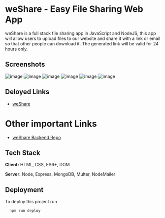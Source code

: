 
# weShare - Easy File Sharing Web App

weShare is a full stack file sharing app in JavaScript and NodeJS, this app will allow users to upload files to our website and share it with a link or email so that other people can download it. The generated link will be valid for 24 hours only.
## Screenshots

![image](https://user-images.githubusercontent.com/25115188/181027095-b16c3158-e4ec-4adc-8cdd-8a8a8394be48.png)
![image](https://user-images.githubusercontent.com/25115188/181027643-fad8688d-4d51-47ea-b397-c9d0382c7b68.png)
![image](https://user-images.githubusercontent.com/25115188/181027783-dc75aef6-415a-457e-ab64-09b01921586e.png)
![image](https://user-images.githubusercontent.com/25115188/181027851-39e82b26-8fc2-40b7-88e7-807c52873a96.png)
![image](https://user-images.githubusercontent.com/25115188/181028145-2d648a20-89e5-4170-a587-d882af58edac.png)
![image](https://user-images.githubusercontent.com/25115188/181028346-cf08dbf7-e5b9-4ef0-85f3-1e285311a65b.png)



## Deloyed Links

 - [weShare](https://we-share-kappa.vercel.app/)

# Other important Links

 - [weShare Backend Repo](https://github.com/sidd-oo/weShare-backend)
## Tech Stack

**Client:** HTML, CSS, ES6+, DOM

**Server:** Node, Express, MongoDB, Multer, NodeMailer


## Deployment

To deploy this project run

```bash
  npm run deploy
```

